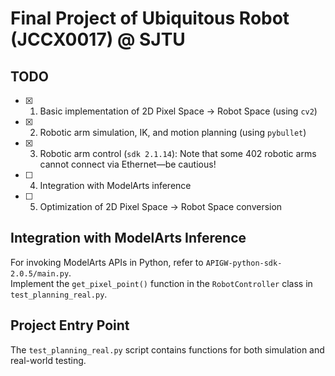 # Final Project of Ubiquitous Robot (JCCX0017) @ SJTU

## TODO
- [x] 1. Basic implementation of 2D Pixel Space -> Robot Space (using `cv2`)
- [x] 2. Robotic arm simulation, IK, and motion planning (using `pybullet`)
- [x] 3. Robotic arm control (`sdk 2.1.14`): Note that some 402 robotic arms cannot connect via Ethernet—be cautious!
- [ ] 4. Integration with ModelArts inference
- [ ] 5. Optimization of 2D Pixel Space -> Robot Space conversion

## Integration with ModelArts Inference
For invoking ModelArts APIs in Python, refer to `APIGW-python-sdk-2.0.5/main.py`.  
Implement the `get_pixel_point()` function in the `RobotController` class in `test_planning_real.py`.

## Project Entry Point
The `test_planning_real.py` script contains functions for both simulation and real-world testing.
